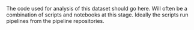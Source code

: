 The code used for analysis of this dataset should go here. Will often be a combination of scripts and notebooks at this stage. Ideally the scripts run pipelines from the pipeline repositories.
